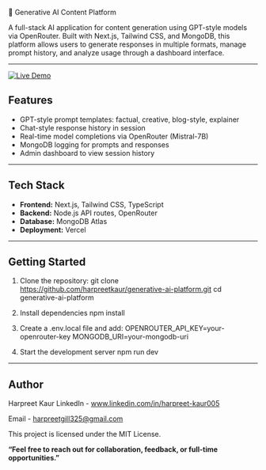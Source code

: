 🧠 Generative AI Content Platform

A full-stack AI application for content generation using GPT-style models via OpenRouter. Built with Next.js, Tailwind CSS, and MongoDB, this platform allows users to generate responses in multiple formats, manage prompt history, and analyze usage through a dashboard interface.

---
[![Live Demo](https://img.shields.io/badge/Live-Demo-blue?style=flat-square&logo=vercel)](https://generative-ai-platform-jo0xfgu13.vercel.app)

## Features

- GPT-style prompt templates: factual, creative, blog-style, explainer
- Chat-style response history in session
- Real-time model completions via OpenRouter (Mistral-7B)
- MongoDB logging for prompts and responses
- Admin dashboard to view session history

---

## Tech Stack

- **Frontend:** Next.js, Tailwind CSS, TypeScript
- **Backend:** Node.js API routes, OpenRouter
- **Database:** MongoDB Atlas
- **Deployment:** Vercel

---

## Getting Started

1. Clone the repository:
git clone https://github.com/harpreetkaur/generative-ai-platform.git
cd generative-ai-platform

2.  Install dependencies
npm install

3.  Create a .env.local file and add:
OPENROUTER_API_KEY=your-openrouter-key
MONGODB_URI=your-mongodb-uri

4.  Start the development server
npm run dev

---

## Author
Harpreet Kaur
LinkedIn - www.linkedin.com/in/harpreet-kaur005

Email - harpreetgill325@gmail.com   

This project is licensed under the MIT License.

**“Feel free to reach out for collaboration, feedback, or full-time opportunities.”**
